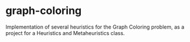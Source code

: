 # graph-coloring
Implementation of several heuristics for the Graph Coloring problem, as a project for a Heuristics and Metaheuristics class.
